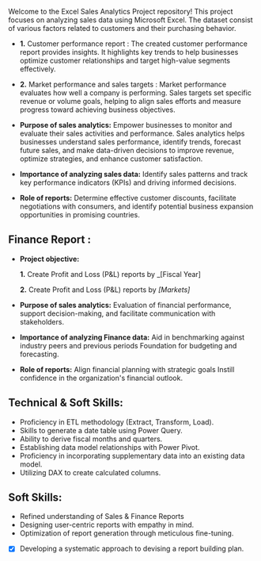 Welcome to the Excel Sales Analytics Project repository! This project focuses on analyzing sales data using Microsoft Excel. The dataset consist of various factors related to customers and their purchasing behavior.

- **1.** Customer performance report : The created customer performance report provides insights. It highlights key trends to help businesses optimize customer relationships and target high-value segments effectively.

- **2.** Market performance and sales targets : Market performance evaluates how well a company is performing. Sales targets set specific revenue or volume goals, helping to align sales efforts and measure progress toward achieving business objectives.

- **Purpose of sales analytics:** Empower businesses to monitor and evaluate their sales activities and performance. Sales analytics helps businesses understand sales performance, identify trends, forecast future sales, and make data-driven decisions to improve revenue, optimize strategies, and enhance customer satisfaction.

- **Importance of analyzing sales data:** Identify sales patterns and track key performance indicators (KPIs) and driving informed decisions.

- **Role of reports:** Determine effective customer discounts, facilitate negotiations with consumers, and identify potential business expansion opportunities in promising countries.

## Finance Report :

- **Project objective:** 

   **1.** Create Profit and Loss (P&L) reports by _[Fiscal Year]

   **2.** Create Profit and Loss (P&L) reports by _[Markets]_

- **Purpose of sales analytics:** Evaluation of financial performance, support decision-making, and facilitate communication with stakeholders.

- **Importance of analyzing Finance data:** Aid in benchmarking against industry peers and previous periods Foundation for budgeting and forecasting.

- **Role of reports:** Align financial planning with strategic goals Instill confidence in the organization's financial outlook.


## Technical & Soft Skills:
- Proficiency in ETL methodology (Extract, Transform, Load).
- Skills to generate a date table using Power Query.
- Ability to derive fiscal months and quarters.
- Establishing data model relationships with Power Pivot.
- Proficiency in incorporating supplementary data into an existing data model.
- Utilizing DAX to create calculated columns.

## Soft Skills:
- Refined understanding of Sales & Finance Reports
- Designing user-centric reports with empathy in mind.
- Optimization of report generation through meticulous fine-tuning.
- [x]	Developing a systematic approach to devising a report building plan.
